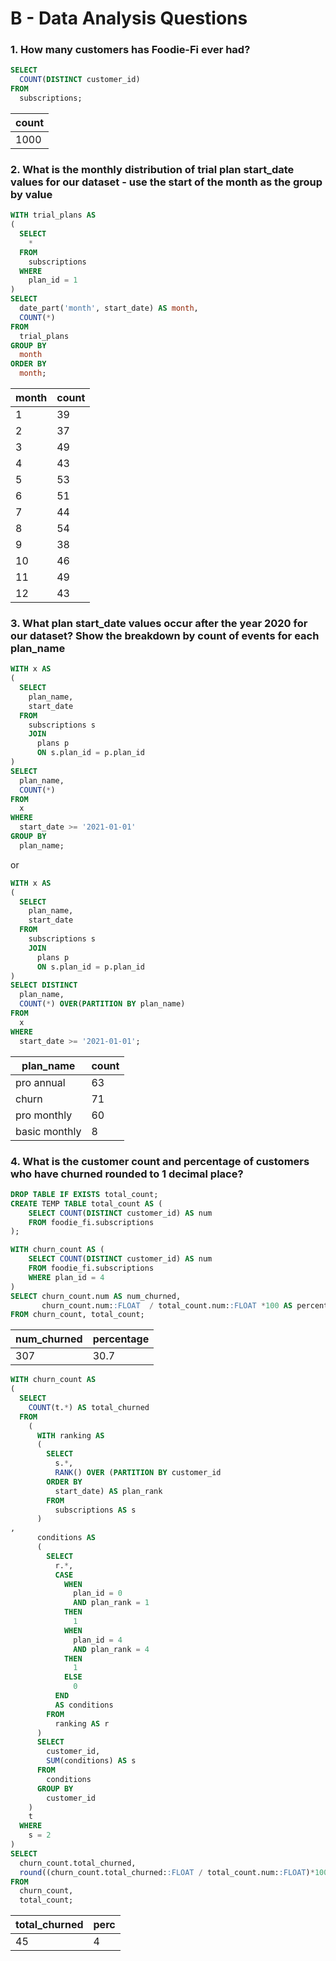 # B - Data Analysis Questions

### 1. How many customers has Foodie-Fi ever had?
```sql
SELECT
  COUNT(DISTINCT customer_id) 
FROM
  subscriptions;
```
| count |
|-------|
|  1000 |

### 2. What is the monthly distribution of trial plan start_date values for our dataset - use the start of the month as the group by value
```sql
WITH trial_plans AS 
(
  SELECT
    * 
  FROM
    subscriptions 
  WHERE
    plan_id = 1
)
SELECT
  date_part('month', start_date) AS month,
  COUNT(*) 
FROM
  trial_plans 
GROUP BY
  month 
ORDER BY
  month;
```
|month | count |
|-------|-------|
|     1 |    39|
|     2 |    37|
|     3 |    49|
|     4 |    43|
|     5 |    53|
|     6 |    51|
|     7 |    44|
|     8 |    54|
|     9 |    38|
|    10 |    46|
|    11 |    49|
|    12 |    43|

### 3. What plan start_date values occur after the year 2020 for our dataset? Show the breakdown by count of events for each plan_name
```sql
WITH x AS 
(
  SELECT
    plan_name,
    start_date 
  FROM
    subscriptions s 
    JOIN
      plans p 
      ON s.plan_id = p.plan_id 
)
SELECT
  plan_name,
  COUNT(*) 
FROM
  x 
WHERE
  start_date >= '2021-01-01' 
GROUP BY
  plan_name;
```
or

```sql
WITH x AS 
(
  SELECT
    plan_name,
    start_date 
  FROM
    subscriptions s 
    JOIN
      plans p 
      ON s.plan_id = p.plan_id 
)
SELECT DISTINCT
  plan_name,
  COUNT(*) OVER(PARTITION BY plan_name) 
FROM
  x 
WHERE
  start_date >= '2021-01-01';
```

|  plan_name   | count|
|--------------|------|
|pro annual    |    63|
|churn         |    71|
|pro monthly   |    60|
|basic monthly |     8|

### 4. What is the customer count and percentage of customers who have churned rounded to 1 decimal place?
```sql
DROP TABLE IF EXISTS total_count;
CREATE TEMP TABLE total_count AS (
    SELECT COUNT(DISTINCT customer_id) AS num
    FROM foodie_fi.subscriptions
);

WITH churn_count AS (
    SELECT COUNT(DISTINCT customer_id) AS num
    FROM foodie_fi.subscriptions
    WHERE plan_id = 4
)
SELECT churn_count.num AS num_churned,
       churn_count.num::FLOAT  / total_count.num::FLOAT *100 AS percent_churned
FROM churn_count, total_count;
```
|num_churned | percentage|
|------------|-----------|
|        307 |       30.7|


```sql
WITH churn_count AS 
(
  SELECT
    COUNT(t.*) AS total_churned 
  FROM
    (
      WITH ranking AS 
      (
        SELECT
          s.*,
          RANK() OVER (PARTITION BY customer_id 
        ORDER BY
          start_date) AS plan_rank 
        FROM
          subscriptions AS s
      )
,
      conditions AS 
      (
        SELECT
          r.*,
          CASE
            WHEN
              plan_id = 0 
              AND plan_rank = 1 
            THEN
              1 
            WHEN
              plan_id = 4 
              AND plan_rank = 4 
            THEN
              1 
            ELSE
              0 
          END
          AS conditions 
        FROM
          ranking AS r
      )
      SELECT
        customer_id,
        SUM(conditions) AS s 
      FROM
        conditions 
      GROUP BY
        customer_id
    )
    t 
  WHERE
    s = 2
)
SELECT
  churn_count.total_churned,
  round((churn_count.total_churned::FLOAT / total_count.num::FLOAT)*100) AS perc 
FROM
  churn_count,
  total_count;
```

| total_churned | perc |
|---------------|------|
|            45 |    4 |